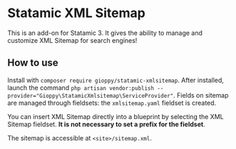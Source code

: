 # Statamic XML Sitemap

This is an add-on for Statamic 3. It gives the ability to manage and customize XML Sitemap for search engines!

## How to use

Install with `composer require gioppy/statamic-xmlsitemap`.  After installed, launch the command `php artisan vendor:publish --provider="Gioppy\StatamicXmlsitemap\ServiceProvider"`. Fields on sitemap are managed through fieldsets: the `xmlsitemap.yaml` fieldset is created.

You can insert XML Sitemap directly into a blueprint by selecting the XML Sitemap fieldset. **It is not necessary to set a prefix for the fieldset**.

The sitemap is accessible at `<site>/sitemap.xml`.
